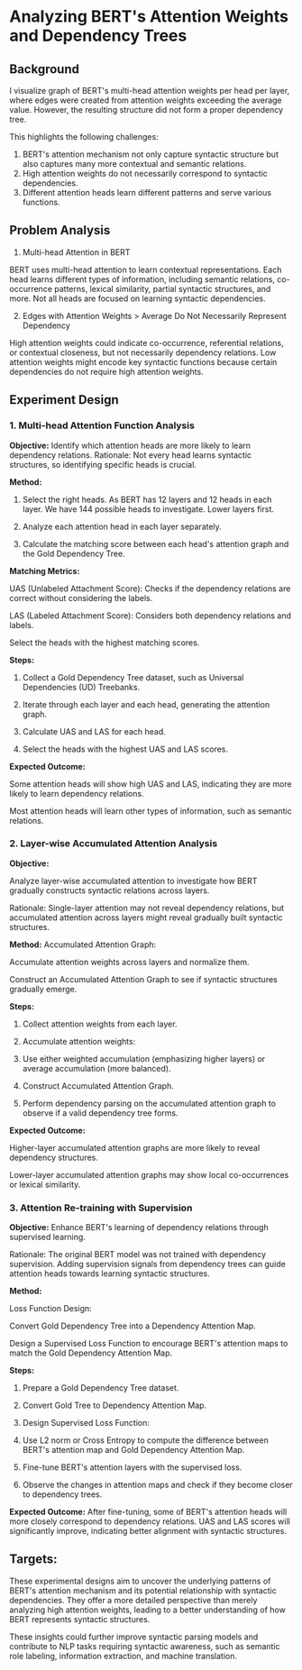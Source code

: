 # Analyzing BERT's Attention Weights and Dependency Trees

## Background

I visualize graph of BERT's multi-head attention weights per head per layer, where edges were created from attention weights exceeding the average value. 
However, the resulting structure did not form a proper dependency tree. 

This highlights the following challenges:

1. BERT's attention mechanism not only capture syntactic structure but also captures many more contextual and semantic relations.
2. High attention weights do not necessarily correspond to syntactic dependencies.
3. Different attention heads learn different patterns and serve various functions.


## Problem Analysis

1. Multi-head Attention in BERT


BERT uses multi-head attention to learn contextual representations.
Each head learns different types of information, including semantic relations, co-occurrence patterns, lexical similarity, partial syntactic structures, and more.
Not all heads are focused on learning syntactic dependencies.


2. Edges with Attention Weights > Average Do Not Necessarily Represent Dependency

High attention weights could indicate co-occurrence, referential relations, or contextual closeness, but not necessarily dependency relations.
Low attention weights might encode key syntactic functions because certain dependencies do not require high attention weights.


## Experiment Design
### 1. Multi-head Attention Function Analysis

**Objective:**
Identify which attention heads are more likely to learn dependency relations.
Rationale: Not every head learns syntactic structures, so identifying specific heads is crucial.

**Method:**

1. Select the right heads. As BERT has 12 layers and 12 heads in each layer. We have 144 possible heads to investigate. Lower layers first.

2. Analyze each attention head in each layer separately.

3. Calculate the matching score between each head's attention graph and the Gold Dependency Tree.

**Matching Metrics:**

UAS (Unlabeled Attachment Score): Checks if the dependency relations are correct without considering the labels.

LAS (Labeled Attachment Score): Considers both dependency relations and labels.

Select the heads with the highest matching scores.

**Steps:**

1. Collect a Gold Dependency Tree dataset, such as Universal Dependencies (UD) Treebanks.

2. Iterate through each layer and each head, generating the attention graph.

3. Calculate UAS and LAS for each head.

4. Select the heads with the highest UAS and LAS scores.

**Expected Outcome:**

Some attention heads will show high UAS and LAS, indicating they are more likely to learn dependency relations.

Most attention heads will learn other types of information, such as semantic relations.

### 2. Layer-wise Accumulated Attention Analysis

**Objective:**

Analyze layer-wise accumulated attention to investigate how BERT gradually constructs syntactic relations across layers.

Rationale: Single-layer attention may not reveal dependency relations, but accumulated attention across layers might reveal gradually built syntactic structures.

**Method:**
Accumulated Attention Graph:

Accumulate attention weights across layers and normalize them.

Construct an Accumulated Attention Graph to see if syntactic structures gradually emerge.

**Steps:**

1. Collect attention weights from each layer.

2. Accumulate attention weights:

3. Use either weighted accumulation (emphasizing higher layers) or average accumulation (more balanced).

4. Construct Accumulated Attention Graph.

5. Perform dependency parsing on the accumulated attention graph to observe if a valid dependency tree forms.

**Expected Outcome:**

Higher-layer accumulated attention graphs are more likely to reveal dependency structures.

Lower-layer accumulated attention graphs may show local co-occurrences or lexical similarity.


### 3. Attention Re-training with Supervision

**Objective:**
Enhance BERT's learning of dependency relations through supervised learning.

Rationale: The original BERT model was not trained with dependency supervision. Adding supervision signals from dependency trees can guide attention heads towards learning syntactic structures.

**Method:**

Loss Function Design:

Convert Gold Dependency Tree into a Dependency Attention Map.

Design a Supervised Loss Function to encourage BERT's attention maps to match the Gold Dependency Attention Map.

**Steps:**

1. Prepare a Gold Dependency Tree dataset.

2. Convert Gold Tree to Dependency Attention Map.

3. Design Supervised Loss Function:

4. Use L2 norm or Cross Entropy to compute the difference between BERT's attention map and Gold Dependency Attention Map.

5. Fine-tune BERT's attention layers with the supervised loss.

6. Observe the changes in attention maps and check if they become closer to dependency trees.

**Expected Outcome:**
After fine-tuning, some of BERT's attention heads will more closely correspond to dependency relations.
UAS and LAS scores will significantly improve, indicating better alignment with syntactic structures.

## Targets:

These experimental designs aim to uncover the underlying patterns of BERT's attention mechanism and its potential relationship with syntactic dependencies. They offer a more detailed perspective than merely analyzing high attention weights, leading to a better understanding of how BERT represents syntactic structures.

These insights could further improve syntactic parsing models and contribute to NLP tasks requiring syntactic awareness, such as semantic role labeling, information extraction, and machine translation.
